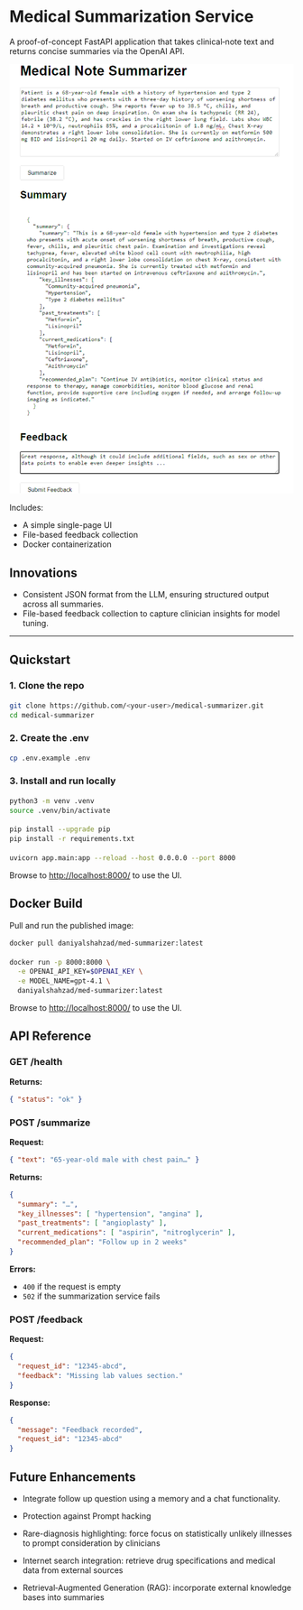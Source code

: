 # Medical Summarization Service

A proof-of-concept FastAPI application that takes clinical‑note text and returns concise summaries via the OpenAI API.

![alt text](image.png)

Includes:
* A simple single-page UI
* File-based feedback collection
* Docker containerization

## Innovations

* Consistent JSON format from the LLM, ensuring structured output across all summaries.
* File-based feedback collection to capture clinician insights for model tuning.

---

## Quickstart

### 1. Clone the repo

```bash
git clone https://github.com/<your-user>/medical-summarizer.git
cd medical-summarizer
```

### 2. Create the .env

```bash
cp .env.example .env
```

### 3. Install and run locally

```bash
python3 -m venv .venv
source .venv/bin/activate

pip install --upgrade pip
pip install -r requirements.txt

uvicorn app.main:app --reload --host 0.0.0.0 --port 8000
```

Browse to [http://localhost:8000/](http://localhost:8000/) to use the UI.

## Docker Build

Pull and run the published image:

```bash
docker pull daniyalshahzad/med-summarizer:latest

docker run -p 8000:8000 \
  -e OPENAI_API_KEY=$OPENAI_KEY \
  -e MODEL_NAME=gpt-4.1 \
  daniyalshahzad/med-summarizer:latest
```

Browse to [http://localhost:8000/](http://localhost:8000/) to use the UI.

## API Reference

### GET /health

**Returns:**

```json
{ "status": "ok" }
```

### POST /summarize

**Request:**

```json
{ "text": "65-year-old male with chest pain…" }
```

**Returns:**

```json
{
  "summary": "…",
  "key_illnesses": [ "hypertension", "angina" ],
  "past_treatments": [ "angioplasty" ],
  "current_medications": [ "aspirin", "nitroglycerin" ],
  "recommended_plan": "Follow up in 2 weeks"
}
```

**Errors:**

* `400` if the request is empty
* `502` if the summarization service fails

### POST /feedback

**Request:**

```json
{
  "request_id": "12345-abcd",
  "feedback": "Missing lab values section."
}
```

**Response:**

```json
{
  "message": "Feedback recorded",
  "request_id": "12345-abcd"
}
```

## Future Enhancements
* Integrate follow up question using a memory and a chat functionality.

* Protection against Prompt hacking

* Rare-diagnosis highlighting: force focus on statistically unlikely illnesses to prompt consideration by clinicians

* Internet search integration: retrieve drug specifications and medical data from external sources

* Retrieval‑Augmented Generation (RAG): incorporate external knowledge bases into summaries
